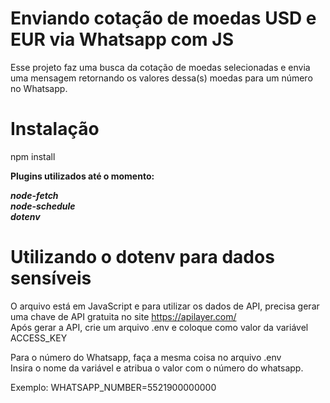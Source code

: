 # Enviando cotação de moedas USD e EUR via Whatsapp com JS
Esse projeto faz uma busca da cotação de moedas selecionadas e envia uma mensagem retornando os valores dessa(s) moedas para um número no Whatsapp.

# Instalação
npm install 

<strong>Plugins utilizados até o momento:</strong>

<b><i>node-fetch<br></i></b>
<b><i>node-schedule<br></i></b>
<b><i>dotenv<br></i></b>

# Utilizando o dotenv para dados sensíveis
O arquivo está em JavaScript e para utilizar os dados de API, precisa gerar uma chave de API gratuita no site https://apilayer.com/<br>
Após gerar a API, crie um arquivo .env e coloque como valor da variável ACCESS_KEY

Para o número do Whatsapp, faça a mesma coisa no arquivo .env<br>
Insira o nome da variável e atribua o valor com o número do whatsapp.

Exemplo: 
WHATSAPP_NUMBER=5521900000000
